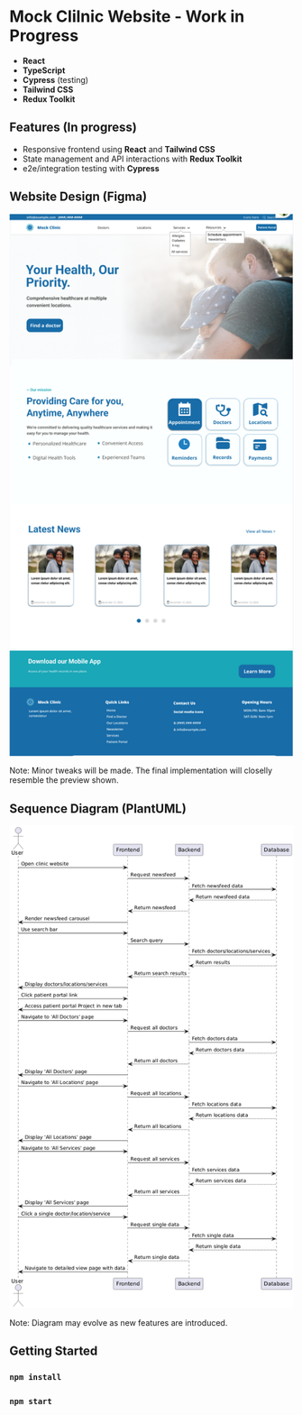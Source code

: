 # Mock Clilnic Website - Work in Progress

- **React**
- **TypeScript**
- **Cypress** (testing)
- **Tailwind CSS** 
- **Redux Toolkit**


## Features (In progress)
- Responsive frontend using **React** and **Tailwind CSS**
- State management and API interactions with **Redux Toolkit**
- e2e/integration testing with **Cypress**

## Website Design (Figma)

![Figma Design Preview](/public/images/Mock-Clinic.PNG) 

Note: Minor tweaks will be made. The final implementation will closelly resemble the preview shown. 


## Sequence Diagram (PlantUML)
![Sequence Diagram](public/images/mock-clinic-sequence-diagram.png)

Note: Diagram may evolve as new features are introduced.


## Getting Started

### `npm install`

### `npm start`


